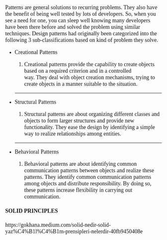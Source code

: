 
<div style="font-size: 18px;font-family: 'Lohit Devanagari'">
    <p >
    Patterns are general solutions to recurring problems. They also have the benefit of being well tested by lots of developers. So, when you see a need for one, you can sleep well knowing many developers have been there before and solved the problem using similar techniques.
    Design patterns had originally been categorized into the following 3 sub-classifications based on kind of problem they solve.
    </p>
    <ul>
<li>
            Creational Patterns
</li>
<ol>
<li>
Creational patterns provide the capability to create objects based on a required criterion and in a controlled way. They deal with object creation mechanisms, trying to create objects in a manner suitable to the situation.

</li>

</ol>


<hr/>
<li>
            Structural Patterns 
</li>
<ol>
<li>
Structural patterns are about organizing different classes and objects to form larger structures and provide new functionality. They ease the design by identifying a simple way to realize relationships among entities.
</li>

</ol>

<hr/>
<li>
            Behavioral Patterns
</li>
<ol>
<li>
Behavioral patterns are about identifying common communication patterns between objects and realize these patterns. They identify common communication patterns among objects and distribute responsibility. By doing so, these patterns increase flexibility in carrying out communication.</li>

</ol>



</ul>

<h4> SOLID PRINCIPLES </h4>
https://gokhana.medium.com/solid-nedir-solid-yaz%C4%B1l%C4%B1m-prensipleri-nelerdir-40fb9450408e


</div>
